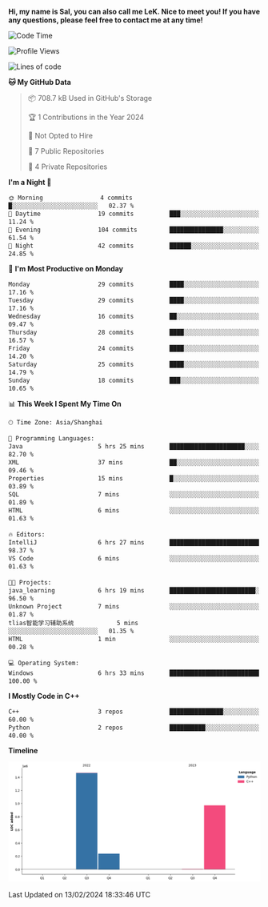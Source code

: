 **Hi, my name is Sal, you can also call me LeK. Nice to meet you! If you have any questions, please feel free to contact me at any time!**

<!--START_SECTION:waka-->
![Code Time](http://img.shields.io/badge/Code%20Time-169%20hrs%202%20mins-blue)

![Profile Views](http://img.shields.io/badge/Profile%20Views-0-blue)

![Lines of code](https://img.shields.io/badge/From%20Hello%20World%20I%27ve%20Written-2.7%20million%20lines%20of%20code-blue)

**🐱 My GitHub Data** 

> 📦 708.7 kB Used in GitHub's Storage 
 > 
> 🏆 1 Contributions in the Year 2024
 > 
> 🚫 Not Opted to Hire
 > 
> 📜 7 Public Repositories 
 > 
> 🔑 4 Private Repositories 
 > 
**I'm a Night 🦉** 

```text
🌞 Morning                4 commits           █░░░░░░░░░░░░░░░░░░░░░░░░   02.37 % 
🌆 Daytime                19 commits          ███░░░░░░░░░░░░░░░░░░░░░░   11.24 % 
🌃 Evening                104 commits         ███████████████░░░░░░░░░░   61.54 % 
🌙 Night                  42 commits          ██████░░░░░░░░░░░░░░░░░░░   24.85 % 
```
📅 **I'm Most Productive on Monday** 

```text
Monday                   29 commits          ████░░░░░░░░░░░░░░░░░░░░░   17.16 % 
Tuesday                  29 commits          ████░░░░░░░░░░░░░░░░░░░░░   17.16 % 
Wednesday                16 commits          ██░░░░░░░░░░░░░░░░░░░░░░░   09.47 % 
Thursday                 28 commits          ████░░░░░░░░░░░░░░░░░░░░░   16.57 % 
Friday                   24 commits          ████░░░░░░░░░░░░░░░░░░░░░   14.20 % 
Saturday                 25 commits          ████░░░░░░░░░░░░░░░░░░░░░   14.79 % 
Sunday                   18 commits          ███░░░░░░░░░░░░░░░░░░░░░░   10.65 % 
```


📊 **This Week I Spent My Time On** 

```text
🕑︎ Time Zone: Asia/Shanghai

💬 Programming Languages: 
Java                     5 hrs 25 mins       █████████████████████░░░░   82.70 % 
XML                      37 mins             ██░░░░░░░░░░░░░░░░░░░░░░░   09.46 % 
Properties               15 mins             █░░░░░░░░░░░░░░░░░░░░░░░░   03.89 % 
SQL                      7 mins              ░░░░░░░░░░░░░░░░░░░░░░░░░   01.89 % 
HTML                     6 mins              ░░░░░░░░░░░░░░░░░░░░░░░░░   01.63 % 

🔥 Editors: 
IntelliJ                 6 hrs 27 mins       █████████████████████████   98.37 % 
VS Code                  6 mins              ░░░░░░░░░░░░░░░░░░░░░░░░░   01.63 % 

🐱‍💻 Projects: 
java_learning            6 hrs 19 mins       ████████████████████████░   96.50 % 
Unknown Project          7 mins              ░░░░░░░░░░░░░░░░░░░░░░░░░   01.87 % 
tlias智能学习辅助系统            5 mins              ░░░░░░░░░░░░░░░░░░░░░░░░░   01.35 % 
HTML                     1 min               ░░░░░░░░░░░░░░░░░░░░░░░░░   00.28 % 

💻 Operating System: 
Windows                  6 hrs 33 mins       █████████████████████████   100.00 % 
```

**I Mostly Code in C++** 

```text
C++                      3 repos             ███████████████░░░░░░░░░░   60.00 % 
Python                   2 repos             ██████████░░░░░░░░░░░░░░░   40.00 % 
```



**Timeline**

![Lines of Code chart](https://raw.githubusercontent.com/LeKZzzz/LeKZzzz/master/assets/bar_graph.png)


 Last Updated on 13/02/2024 18:33:46 UTC
<!--END_SECTION:waka-->
